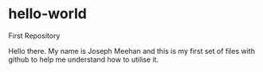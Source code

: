 # hello-world
First Repository

Hello there. My name is Joseph Meehan and this is my first set of files with github to help me understand how to utilise it.
